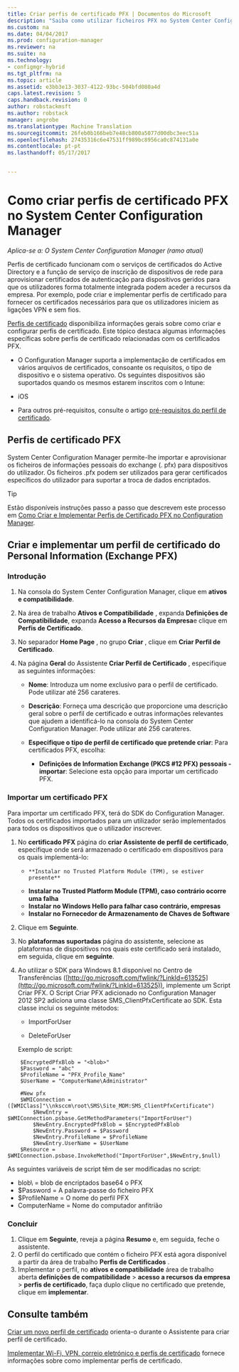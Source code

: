 ```yaml
---
title: Criar perfis de certificado PFX | Documentos do Microsoft
description: "Saiba como utilizar ficheiros PFX no System Center Configuration Manager para gerar os certificados de utilizador específica que suportam intercâmbio de dados encriptados."
ms.custom: na
ms.date: 04/04/2017
ms.prod: configuration-manager
ms.reviewer: na
ms.suite: na
ms.technology:
- configmgr-hybrid
ms.tgt_pltfrm: na
ms.topic: article
ms.assetid: e3bb3e13-3037-4122-93bc-504bfd080a4d
caps.latest.revision: 5
caps.handback.revision: 0
author: robstackmsft
ms.author: robstack
manager: angrobe
ms.translationtype: Machine Translation
ms.sourcegitcommit: 26feb0b166beb7e48cb800a5077d00dbc3eec51a
ms.openlocfilehash: 27435316c6e47531ff989bc8956ca0c874131a0e
ms.contentlocale: pt-pt
ms.lasthandoff: 05/17/2017


---
```

# <a name="how-to-create-pfx-certificate-profiles-in-system-center-configuration-manager"></a>Como criar perfis de certificado PFX no System Center Configuration Manager

*Aplica-se a: O System Center Configuration Manager (ramo atual)*

Perfis de certificado funcionam com o serviços de certificados do Active Directory e a função de serviço de inscrição de dispositivos de rede para aprovisionar certificados de autenticação para dispositivos geridos para que os utilizadores forma totalmente integrada podem aceder a recursos da empresa. Por exemplo, pode criar e implementar perfis de certificado para fornecer os certificados necessários para que os utilizadores iniciem as ligações VPN e sem fios.

[Perfis de certificado](../../protect/deploy-use/introduction-to-certificate-profiles.md) disponibiliza informações gerais sobre como criar e configurar perfis de certificado. Este tópico destaca algumas informações específicas sobre perfis de certificado relacionadas com os certificados PFX.

-  O Configuration Manager suporta a implementação de certificados em vários arquivos de certificados, consoante os requisitos, o tipo de dispositivo e o sistema operativo. Os seguintes dispositivos são suportados quando os mesmos estarem inscritos com o Intune:

 -   iOS  

- Para outros pré-requisitos, consulte o artigo [pré-requisitos do perfil de certificado](../../protect/plan-design/prerequisites-for-certificate-profiles.md).

## <a name="pfx-certificate-profiles"></a>Perfis de certificado PFX
System Center Configuration Manager permite-lhe importar e aprovisionar os ficheiros de informações pessoais do exchange (. pfx) para dispositivos do utilizador. Os ficheiros .pfx podem ser utilizados para gerar certificados específicos do utilizador para suportar a troca de dados encriptados.

> [!TIP]  
>  Estão disponíveis instruções passo a passo que descrevem este processo em [Como Criar e Implementar Perfis de Certificado PFX no Configuration Manager](http://blogs.technet.com/b/karanrustagi/archive/2015/09/01/how-to-create-and-deploy-pfx-certificate-profiles-in-configuration-manager.aspx).  

## <a name="create-and-deploy-a-personal-information-exchange-pfx-certificate-profile"></a>Criar e implementar um perfil de certificado do Personal Information (Exchange PFX)  

### <a name="get-started"></a>Introdução

1.  Na consola do System Center Configuration Manager, clique em **ativos e compatibilidade**.  

2.  Na área de trabalho **Ativos e Compatibilidade** , expanda **Definições de Compatibilidade**, expanda **Acesso a Recursos da Empresa**e clique em **Perfis de Certificado**.  

3.  No separador **Home Page** , no grupo **Criar** , clique em **Criar Perfil de Certificado**.

4.  Na página **Geral** do Assistente **Criar Perfil de Certificado** , especifique as seguintes informações:  

    -   **Nome**: Introduza um nome exclusivo para o perfil de certificado. Pode utilizar até 256 carateres.  

    -   **Descrição**: Forneça uma descrição que proporcione uma descrição geral sobre o perfil de certificado e outras informações relevantes que ajudem a identificá-lo na consola do System Center Configuration Manager. Pode utilizar até 256 carateres.  

    -   **Especifique o tipo de perfil de certificado que pretende criar**: Para certificados PFX, escolha:  

        -   **Definições de Information Exchange (PKCS #12 PFX) pessoais - importar**: Selecione esta opção para importar um certificado PFX.  
       

### <a name="import-a-pfx-certificate"></a>Importar um certificado PFX

Para importar um certificado PFX, terá do SDK do Configuration Manager. Todos os certificados importados para um utilizador serão implementados para todos os dispositivos que o utilizador inscrever.

1. No **certificado PFX** página do **criar Assistente de perfil de certificado**, especifique onde será armazenado o certificado em dispositivos para os quais implementá-lo:
    -     **Instalar no Trusted Platform Module (TPM), se estiver presente**  
    -   **Instalar no Trusted Platform Module (TPM), caso contrário ocorre uma falha** 
    -   **Instalar no Windows Hello para falhar caso contrário, empresas** 
    -   **Instalar no Fornecedor de Armazenamento de Chaves de Software** 
2. Clique em **Seguinte**. 
3. No **plataformas suportadas** página do assistente, selecione as plataformas de dispositivos nos quais este certificado será instalado, em seguida, clique em **seguinte**.
4. Ao utilizar o SDK para Windows 8.1 disponível no Centro de Transferências ([http://go.microsoft.com/fwlink/?LinkId=613525](http://go.microsoft.com/fwlink/?LinkId=613525)), implemente um Script Criar PFX. O Script Criar PFX adicionado no Configuration Manager 2012 SP2 adiciona uma classe SMS_ClientPfxCertificate ao SDK. Esta classe inclui os seguinte métodos:  

    -   ImportForUser  

    -   DeleteForUser  

     Exemplo de script:  

```  
    $EncryptedPfxBlob = "<blob>"  
    $Password = "abc"  
    $ProfileName = "PFX_Profile_Name"  
    $UserName = "ComputerName\Administrator"  

    #New pfx  
    $WMIConnection = ([WMIClass]"\\nksccm\root\SMS\Site_MDM:SMS_ClientPfxCertificate")  
        $NewEntry = $WMIConnection.psbase.GetMethodParameters("ImportForUser")  
        $NewEntry.EncryptedPfxBlob = $EncryptedPfxBlob  
        $NewEntry.Password = $Password  
        $NewEntry.ProfileName = $ProfileName  
        $NewEntry.UserName = $UserName  
    $Resource = $WMIConnection.psbase.InvokeMethod("ImportForUser",$NewEntry,$null)  

```  

As seguintes variáveis de script têm de ser modificadas no script:  

   -   blob\ = blob de encriptados base64 o PFX  
   -   $Password = A palavra-passe do ficheiro PFX  
   -   $ProfileName = O nome do perfil PFX  
   -   ComputerName = Nome do computador anfitrião   



### <a name="finish-up"></a>Concluir

1.  Clique em **Seguinte**, reveja a página **Resumo** e, em seguida, feche o assistente.  
2.  O perfil do certificado que contém o ficheiro PFX está agora disponível a partir da área de trabalho **Perfis de Certificados** . 
3.  Implementar o perfil, no **ativos e compatibilidade** área de trabalho aberta **definições de compatibilidade** > **acesso a recursos da empresa** > **perfis de certificado**, faça duplo clique no certificado que pretende, clique em **implementar**. 



## <a name="see-also"></a>Consulte também
[Criar um novo perfil de certificado](../../protect/deploy-use/create-certificate-profiles.md#create-a-new-certificate-profile) orienta-o durante o Assistente para criar perfil de certificado.

[Implementar Wi-Fi, VPN, correio eletrónico e perfis de certificado](../../protect/deploy-use/deploy-wifi-vpn-email-cert-profiles.md) fornece informações sobre como implementar perfis de certificado.
